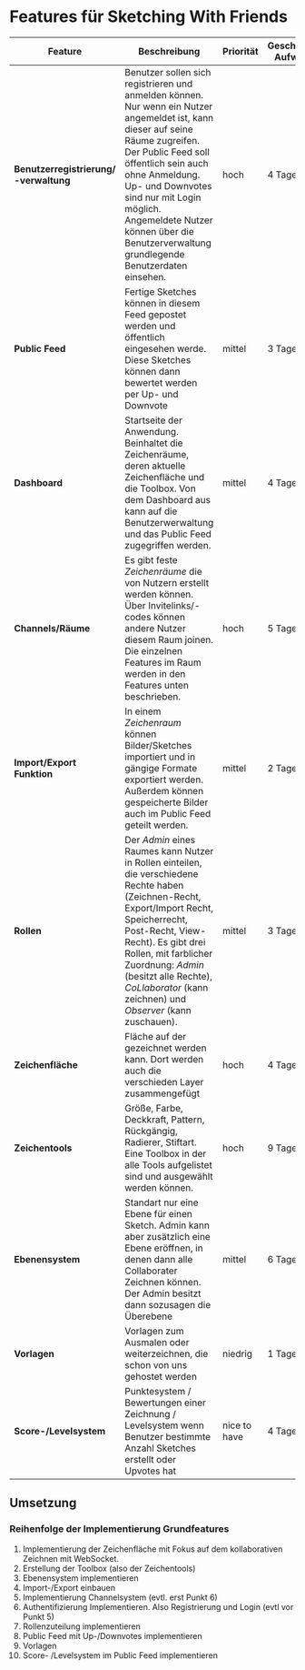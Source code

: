 # Features für Sketching With Friends

| Feature | Beschreibung | Priorität | Geschätzter Aufwand | Betroffene Schichten |
|---------|--------------|-----------|--------------------|---------------------|
| **Benutzerregistrierung/ -verwaltung** | Benutzer sollen sich registrieren und anmelden können. Nur wenn ein Nutzer angemeldet ist, kann dieser auf seine Räume zugreifen. Der Public Feed soll öffentlich sein auch ohne Anmeldung. Up- und Downvotes sind nur mit Login möglich. Angemeldete Nutzer können über die Benutzerverwaltung grundlegende Benutzerdaten einsehen. | hoch | 4 Tage | UI, Database, Authentication |
| **Public Feed** | Fertige Sketches können in diesem Feed gepostet werden und öffentlich eingesehen werde. Diese Sketches können dann bewertet werden per Up- und Downvote | mittel | 3 Tage | UI, Database, Authentication |
| **Dashboard** | Startseite der Anwendung. Beinhaltet die Zeichenräume, deren aktuelle Zeichenfläche und die Toolbox. Von dem Dashboard aus kann auf die Benutzerwerwaltung und das Public Feed zugegriffen werden. | mittel | 4 Tage | UI, Database |
| **Channels/Räume** | Es gibt feste *Zeichenräume* die von Nutzern erstellt werden können. Über Invitelinks/-codes können andere Nutzer diesem Raum joinen. Die einzelnen Features im Raum werden in den Features unten beschrieben. | hoch | 5 Tage | UI, Database |
| **Import/Export Funktion** | In einem *Zeichenraum* können Bilder/Sketches importiert und in gängige Formate exportiert werden. Außerdem können gespeicherte Bilder auch im Public Feed geteilt werden. | mittel | 2 Tage | UI, Database |
| **Rollen** | Der *Admin* eines Raumes kann Nutzer in Rollen einteilen, die verschiedene Rechte haben (Zeichnen-Recht, Export/Import Recht, Speicherrecht, Post-Recht, View-Recht). Es gibt drei Rollen, mit farblicher Zuordnung: *Admin* (besitzt alle Rechte), *CoLlaborator* (kann zeichnen) und *Observer* (kann zuschauen).| mittel | 3 Tage | UI, Database, Authentication |
| **Zeichenfläche** | Fläche auf der gezeichnet werden kann. Dort werden auch die verschieden Layer zusammengefügt | hoch | 4 Tage | UI, Database |
| **Zeichentools** | Größe, Farbe, Deckkraft, Pattern, Rückgängig, Radierer, Stiftart. Eine Toolbox in der alle Tools aufgelistet sind und ausgewählt werden können. | hoch | 9 Tage | UI, Database |
| **Ebenensystem** | Standart nur eine Ebene für einen Sketch. Admin kann aber zusätzlich eine Ebene eröffnen, in denen dann alle Collaborater Zeichnen können. Der Admin besitzt dann sozusagen die Überebene | mittel | 6 Tage | UI, Database |
| **Vorlagen** | Vorlagen zum Ausmalen oder weiterzeichnen, die schon von uns gehostet werden | niedrig | 1 Tage | UI, Database |
| **Score-/Levelsystem** | Punktesystem / Bewertungen einer Zeichnung / Levelsystem wenn Benutzer bestimmte Anzahl Sketches erstellt oder Upvotes hat | nice to have | 4 Tage | Database |

## Umsetzung

### Reihenfolge der Implementierung Grundfeatures

1. Implementierung der Zeichenfläche mit Fokus auf dem kollaborativen Zeichnen mit WebSocket.
2. Erstellung der Toolbox (also der Zeichentools)
3. Ebenensystem implementieren
4. Import-/Export einbauen
5. Implementierung Channelsystem (evtl. erst Punkt 6)
6. Authentifizierung Implementieren. Also Registrierung und Login (evtl vor Punkt 5)
7. Rollenzuteilung implementieren
8. Public Feed mit Up-/Downvotes implementieren
9. Vorlagen
10. Score- /Levelsystem im Public Feed implementieren
